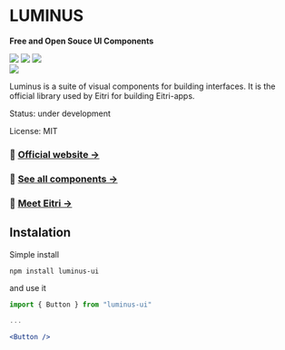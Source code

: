 # LUMINUS

**Free and Open Souce UI Components**

[![][version]](https://www.npmjs.com/package/luminus)
[![][commit]](https://github.com/tag/eitri-tech)
[![][license]](https://github.com/tag/eitri-tech/blob/master/LICENSE)  
[![][stars]](https://github.com/tag/eitri-tech)
<!-- [![][installs]](https://www.npmjs.com/package/luminus) -->


Luminus is a suite of visual components for building interfaces. It is the official library used by Eitri for building Eitri-apps.

Status: under development

License: MIT

### 📌 [Official website →](https://eitri.tech/)

### 📌 [See all components →](https://eitri.tech/components/)

### 📌 [Meet Eitri →](https://docs.eitri.tech/en/)

<!-- Animated Gif -->

<!-- Link to demo -->

## Instalation


Simple install

```
npm install luminus-ui
```
and use it

```jsx
import { Button } from "luminus-ui"

...

<Button />

```

[version]: https://badgen.net/github/tag/eitri-tech/luminus-2?label=Version&color=1AD1A5
[commit]: https://badgen.net/github/last-commit/tag/eitri-tech?label=Last%20commit&color=1AD1A5
[license]: https://badgen.net/github/license/tag/eitri-tech?label=License&color=1AD1A5
[stars]: https://badgen.net/github/stars/tag/eitri-tech?label=GitHub%20stars&color=1AD1A5
[docs-url]: https://docs.eitri.tech/en/
<!-- [contribute]: https://github.com/tag/eitri-tech/blob/master/.github/CONTRIBUTING.md -->
<!-- [contributors_img]: https://contrib.rocks/image?repo=tag/eitri-tech&columns=25&anon=1&max=300 -->
<!-- [contributors]: https://github.com/tag/eitri-tech/graphs/contributors -->
